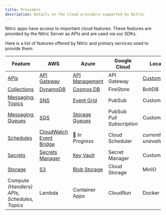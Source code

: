 ```yaml
---
title: Providers
description: Details on the cloud providers supported by Nitric
---
```


Nitric apps have access to important cloud features. These features are provided by the Nitric Server as APIs and are used via our SDKs.

Here is a list of features offered by Nitric and primary services used to provide them:

| **Feature**                                        | **AWS**                                              | **Azure**                                  | **Google Cloud**               | **Local**                                               |
| -------------------------------------------------- | ---------------------------------------------------- | ------------------------------------------ | ------------------------------ | ------------------------------------------------------- |
| [APIs](/docs/apis)                                     | [API Gateway](./aws/apis)                  | [API Management](./azure/apis)   | API Gateway                    | [Custom](https://github.com/nitrictech/dev-api-gateway) |
| [Collections](/docs/collections)                       | [DynamoDB](./aws/collections)              | [Cosmos DB](./azure/collections) | FireStore                      | BoltDB                                                  |
| [Messaging: Topics](/docs/messaging#topics)            | [SNS](./aws/topics)                        | [Event Grid](./azure/topics)     | PubSub                         | Custom                                                  |
| [Messaging: Queues](/docs/messaging#queues)            | [SQS](./aws/queues)                        | [Storage Queues](./azure/queues) | PubSub<br/>_Pull Subscription_ | Custom                                                  |
| [Schedules](/docs/schedules)                           | [CloudWatch Event Bridge](./aws/schedules) | 🚧 _In Progress_                            | Cloud Scheduler                | _currently unavailable_                                 |
| [Secrets](/docs/secrets)                               | [Secrets Manager](./aws/secrets)           | [Key Vault](./azure/secrets)     | Secret Manager                 | Custom                                                  |
| [Storage](/docs/storage#buckets)                       | [S3](./aws/storage)                        | [Blob Storage](./azure/storage)  | Cloud Storage                  | MinIO                                                   |
| Compute _(Handlers)_<br/>_APIs, Schedules, Topics_ | Lambda                                               | Container Apps                             | CloudRun                       | Docker                                                  |
